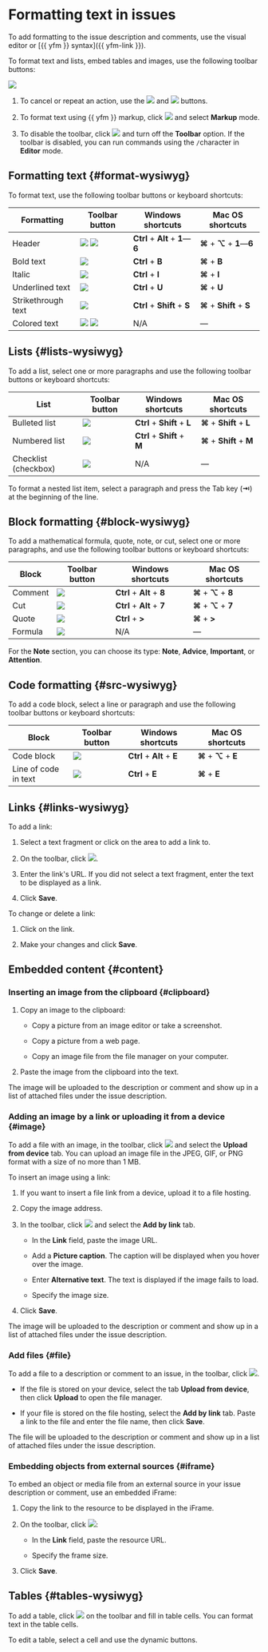 # Formatting text in issues

To add formatting to the issue description and comments, use the visual editor or [{{ yfm }} syntax]({{ yfm-link }}).

To format text and lists, embed tables and images, use the following toolbar buttons:

![](../../_assets/tracker/text-edit/toolbar.png)

1. To cancel or repeat an action, use the ![](../../_assets/tracker/text-edit/undo.svg) and ![](../../_assets/tracker/text-edit/redo.svg) buttons.

1. To format text using {{ yfm }} markup, click ![](../../_assets/tracker/text-edit/set.svg) and select **Markup** mode.

1. To disable the toolbar, click ![](../../_assets/tracker/text-edit/set.svg) and turn off the **Toolbar** option. If the toolbar is disabled, you can run commands using the `/`character in **Editor** mode.

## Formatting text {#format-wysiwyg}

To format text, use the following toolbar buttons or keyboard shortcuts:

| Formatting | Toolbar button | Windows shortcuts | Mac OS shortcuts |
--- | --- | --- | ---
| Header | ![](../../_assets/tracker/text-edit/header.svg) ![](../../_assets/tracker/text-edit/show.svg) | **Ctrl** + **Alt** + **1**—**6** | **⌘** + **⌥** + **1**—**6** |
| Bold text | ![](../../_assets/tracker/text-edit/bold.svg) | **Ctrl** + **B** | **⌘** + **B** |
| Italic | ![](../../_assets/tracker/text-edit/italic.svg) | **Ctrl** + **I** | **⌘** + **I** |
| Underlined text | ![](../../_assets/tracker/text-edit/underline.svg) | **Ctrl** + **U** | **⌘** + **U** |
| Strikethrough text | ![](../../_assets/tracker/text-edit/strikethrough.svg) | **Ctrl** + **Shift** + **S** | **⌘** + **Shift** + **S** |
| Colored text | ![](../../_assets/tracker/text-edit/color.svg) ![](../../_assets/tracker/text-edit/show.svg) | N/A | — |

## Lists {#lists-wysiwyg}

To add a list, select one or more paragraphs and use the following toolbar buttons or keyboard shortcuts:

| List | Toolbar button | Windows shortcuts | Mac OS shortcuts |
--- | --- | --- | ---
| Bulleted list | ![](../../_assets/tracker/text-edit/ul.svg) | **Ctrl** + **Shift** + **L** | **⌘** + **Shift** + **L** |
| Numbered list | ![](../../_assets/tracker/text-edit/ol.svg) | **Ctrl** + **Shift** + **M** | **⌘** + **Shift** + **M** |
| Checklist (checkbox) | ![](../../_assets/tracker/text-edit/checkbox.svg) | N/A | — |

To format a nested list item, select a paragraph and press the Tab key (**⇥**) at the beginning of the line.

## Block formatting {#block-wysiwyg}

To add a mathematical formula, quote, note, or cut, select one or more paragraphs, and use the following toolbar buttons or keyboard shortcuts:

| Block | Toolbar button | Windows shortcuts | Mac OS shortcuts |
--- | --- | --- | ---
| Comment | ![](../../_assets/tracker/text-edit/note.svg) | **Ctrl** + **Alt** + **8** | **⌘** + **⌥** + **8** |
| Cut | ![](../../_assets/tracker/text-edit/cut.svg) | **Ctrl** + **Alt** + **7** | **⌘** + **⌥** + **7** |
| Quote | ![](../../_assets/tracker/text-edit/quote.svg) | **Ctrl** + **>** | **⌘** + **>** |
| Formula | ![](../../_assets/tracker/text-edit/formula.svg) | N/A | — |

For the **Note** section, you can choose its type: **Note**, **Advice**, **Important**, or **Attention**.

## Code formatting {#src-wysiwyg}

To add a code block, select a line or paragraph and use the following toolbar buttons or keyboard shortcuts:

| Block | Toolbar button | Windows shortcuts | Mac OS shortcuts |
--- | --- | --- | ---
| Code block | ![](../../_assets/tracker/text-edit/code-block.svg) | **Ctrl** + **Alt** + **E** | **⌘** + **⌥** + **E** |
| Line of code in text | ![](../../_assets/tracker/text-edit/inline-code.svg) | **Ctrl** + **E** | **⌘** + **E** |

## Links {#links-wysiwyg}

To add a link:

1. Select a text fragment or click on the area to add a link to.

1. On the toolbar, click ![](../../_assets/tracker/text-edit/link.svg).

1. Enter the link's URL. If you did not select a text fragment, enter the text to be displayed as a link.

1. Click **Save**.

To change or delete a link:

1. Click on the link.

1. Make your changes and click **Save**.

## Embedded content {#content}

### Inserting an image from the clipboard {#clipboard}

1. Copy an image to the clipboard:

   * Copy a picture from an image editor or take a screenshot.

   * Copy a picture from a web page.

   * Copy an image file from the file manager on your computer.

1. Paste the image from the clipboard into the text.

The image will be uploaded to the description or comment and show up in a list of attached files under the issue description.

### Adding an image by a link or uploading it from a device {#image}

To add a file with an image, in the toolbar, click ![](../../_assets/tracker/text-edit/image.svg) and select the **Upload from device** tab. You can upload an image file in the JPEG, GIF, or PNG format with a size of no more than 1 MB.

To insert an image using a link:
1. If you want to insert a file link from a device, upload it to a file hosting.

1. Copy the image address.

1. In the toolbar, click ![](../../_assets/tracker/text-edit/image.svg) and select the **Add by link** tab.

   * In the **Link** field, paste the image URL.

   * Add a **Picture caption**. The caption will be displayed when you hover over the image.

   * Enter **Alternative text**. The text is displayed if the image fails to load.

   * Specify the image size.

1. Click **Save**.

The image will be uploaded to the description or comment and show up in a list of attached files under the issue description.

### Add files {#file}

To add a file to a description or comment to an issue, in the toolbar, click ![](../../_assets/tracker/svg/icon-file.svg).

* If the file is stored on your device, select the tab **Upload from device**, then click **Upload** to open the file manager.

* If your file is stored on the file hosting, select the **Add by link** tab. Paste a link to the file and enter the file name, then click **Save**.

The file will be uploaded to the description or comment and show up in a list of attached files under the issue description.

### Embedding objects from external sources {#iframe}

To embed an object or media file from an external source in your issue description or comment, use an embedded iFrame:

1. Copy the link to the resource to be displayed in the iFrame.

1. On the toolbar, click ![](../../_assets/tracker/text-edit/iframe.svg):

   * In the **Link** field, paste the resource URL.

   * Specify the frame size.

1. Click **Save**.

## Tables {#tables-wysiwyg}

To add a table, click ![](../../_assets/tracker/text-edit/table.svg) on the toolbar and fill in table cells. You can format text in the table cells.

To edit a table, select a cell and use the dynamic buttons.
